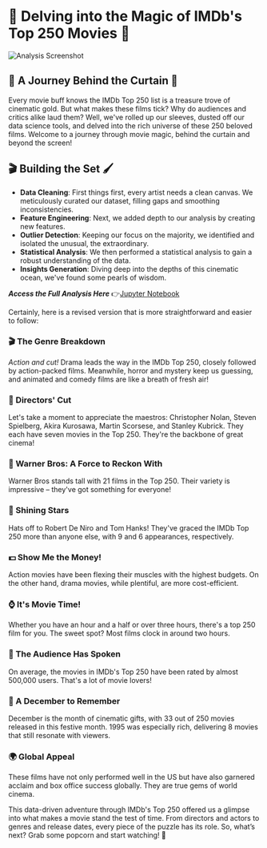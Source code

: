 # 🌟 Delving into the Magic of IMDb's Top 250 Movies 🎥



![Analysis Screenshot](https://i0.wp.com/runpee.com/wp-content/uploads/2022/04/good-will-hunting_header.jpg?ssl=1)


## 🎩 A Journey Behind the Curtain 🍿

Every movie buff knows the IMDb Top 250 list is a treasure trove of cinematic gold. But what makes these films tick? Why do audiences and critics alike laud them? Well, we've rolled up our sleeves, dusted off our data science tools, and delved into the rich universe of these 250 beloved films. Welcome to a journey through movie magic, behind the curtain and beyond the screen!

## 🎬 Building the Set 🖌️

- **Data Cleaning**: First things first, every artist needs a clean canvas. We meticulously curated our dataset, filling gaps and smoothing inconsistencies.
- **Feature Engineering**: Next, we added depth to our analysis by creating new features.
- **Outlier Detection**: Keeping our focus on the majority, we identified and isolated the unusual, the extraordinary.
- **Statistical Analysis**: We then performed a statistical analysis to gain a robust understanding of the data.
- **Insights Generation**: Diving deep into the depths of this cinematic ocean, we've found some pearls of wisdom.

***Access the Full Analysis Here*** 👉[Jupyter Notebook](https://github.com/mudit-mishra8/python-imdb-data-analysis/blob/main/IMDB_DATA_ANALYSIS_PYTHON.ipynb)

Certainly, here is a revised version that is more straightforward and easier to follow:

### 🎬 The Genre Breakdown

*Action and cut!* Drama leads the way in the IMDb Top 250, closely followed by action-packed films. Meanwhile, horror and mystery keep us guessing, and animated and comedy films are like a breath of fresh air!

### 🎥 Directors' Cut

Let's take a moment to appreciate the maestros: Christopher Nolan, Steven Spielberg, Akira Kurosawa, Martin Scorsese, and Stanley Kubrick. They each have seven movies in the Top 250. They're the backbone of great cinema!

### 🏢 Warner Bros: A Force to Reckon With

Warner Bros stands tall with 21 films in the Top 250. Their variety is impressive – they've got something for everyone!

### 🌟 Shining Stars

Hats off to Robert De Niro and Tom Hanks! They've graced the IMDb Top 250 more than anyone else, with 9 and 6 appearances, respectively.

### 💵 Show Me the Money!

Action movies have been flexing their muscles with the highest budgets. On the other hand, drama movies, while plentiful, are more cost-efficient.

### ⌚ It's Movie Time!

Whether you have an hour and a half or over three hours, there's a top 250 film for you. The sweet spot? Most films clock in around two hours.

### 📢 The Audience Has Spoken

On average, the movies in IMDb's Top 250 have been rated by almost 500,000 users. That's a lot of movie lovers!

### 📅 A December to Remember

December is the month of cinematic gifts, with 33 out of 250 movies released in this festive month. 1995 was especially rich, delivering 8 movies that still resonate with viewers.

### 🌍 Global Appeal

These films have not only performed well in the US but have also garnered acclaim and box office success globally. They are true gems of world cinema.

This data-driven adventure through IMDb's Top 250 offered us a glimpse into what makes a movie stand the test of time. From directors and actors to genres and release dates, every piece of the puzzle has its role. So, what’s next? Grab some popcorn and start watching! 🍿

